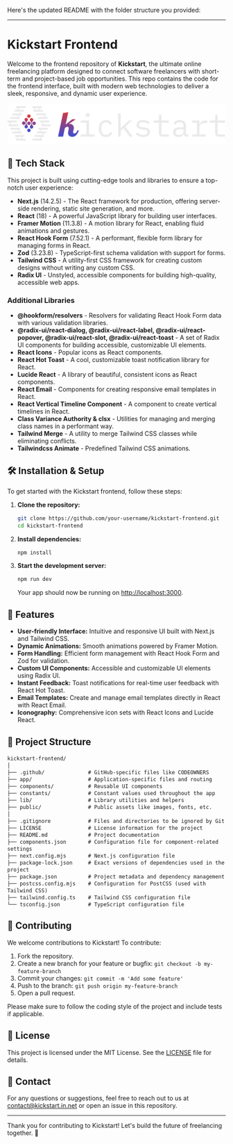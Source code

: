 Here's the updated README with the folder structure you provided:

---

# Kickstart Frontend

Welcome to the frontend repository of **Kickstart**, the ultimate online freelancing platform designed to connect software freelancers with short-term and project-based job opportunities. This repo contains the code for the frontend interface, built with modern web technologies to deliver a sleek, responsive, and dynamic user experience.

<p align="center">
  <img src="public/logo.svg" alt="Kickstart Logo" />
</p> <!-- Add your logo URL here -->

## 🚀 Tech Stack

This project is built using cutting-edge tools and libraries to ensure a top-notch user experience:

- **Next.js** (14.2.5) - The React framework for production, offering server-side rendering, static site generation, and more.
- **React** (18) - A powerful JavaScript library for building user interfaces.
- **Framer Motion** (11.3.8) - A motion library for React, enabling fluid animations and gestures.
- **React Hook Form** (7.52.1) - A performant, flexible form library for managing forms in React.
- **Zod** (3.23.8) - TypeScript-first schema validation with support for forms.
- **Tailwind CSS** - A utility-first CSS framework for creating custom designs without writing any custom CSS.
- **Radix UI** - Unstyled, accessible components for building high-quality, accessible web apps.

### Additional Libraries

- **@hookform/resolvers** - Resolvers for validating React Hook Form data with various validation libraries.
- **@radix-ui/react-dialog, @radix-ui/react-label, @radix-ui/react-popover, @radix-ui/react-slot, @radix-ui/react-toast** - A set of Radix UI components for building accessible, customizable UI elements.
- **React Icons** - Popular icons as React components.
- **React Hot Toast** - A cool, customizable toast notification library for React.
- **Lucide React** - A library of beautiful, consistent icons as React components.
- **React Email** - Components for creating responsive email templates in React.
- **React Vertical Timeline Component** - A component to create vertical timelines in React.
- **Class Variance Authority & clsx** - Utilities for managing and merging class names in a performant way.
- **Tailwind Merge** - A utility to merge Tailwind CSS classes while eliminating conflicts.
- **Tailwindcss Animate** - Predefined Tailwind CSS animations.

## 🛠️ Installation & Setup

To get started with the Kickstart frontend, follow these steps:

1. **Clone the repository:**
   ```bash
   git clone https://github.com/your-username/kickstart-frontend.git
   cd kickstart-frontend
   ```

2. **Install dependencies:**
   ```bash
   npm install
   ```

3. **Start the development server:**
   ```bash
   npm run dev
   ```
   Your app should now be running on [http://localhost:3000](http://localhost:3000).

## 🌟 Features

- **User-friendly Interface:** Intuitive and responsive UI built with Next.js and Tailwind CSS.
- **Dynamic Animations:** Smooth animations powered by Framer Motion.
- **Form Handling:** Efficient form management with React Hook Form and Zod for validation.
- **Custom UI Components:** Accessible and customizable UI elements using Radix UI.
- **Instant Feedback:** Toast notifications for real-time user feedback with React Hot Toast.
- **Email Templates:** Create and manage email templates directly in React with React Email.
- **Iconography:** Comprehensive icon sets with React Icons and Lucide React.

## 📄 Project Structure

```
kickstart-frontend/
│
├── .github/              # GitHub-specific files like CODEOWNERS
├── app/                  # Application-specific files and routing
├── components/           # Reusable UI components
├── constants/            # Constant values used throughout the app
├── lib/                  # Library utilities and helpers
├── public/               # Public assets like images, fonts, etc.
│
├── .gitignore            # Files and directories to be ignored by Git
├── LICENSE               # License information for the project
├── README.md             # Project documentation
├── components.json       # Configuration file for component-related settings
├── next.config.mjs       # Next.js configuration file
├── package-lock.json     # Exact versions of dependencies used in the project
├── package.json          # Project metadata and dependency management
├── postcss.config.mjs    # Configuration for PostCSS (used with Tailwind CSS)
├── tailwind.config.ts    # Tailwind CSS configuration file
└── tsconfig.json         # TypeScript configuration file
```

## 🤝 Contributing

We welcome contributions to Kickstart! To contribute:

1. Fork the repository.
2. Create a new branch for your feature or bugfix: `git checkout -b my-feature-branch`
3. Commit your changes: `git commit -m 'Add some feature'`
4. Push to the branch: `git push origin my-feature-branch`
5. Open a pull request.

Please make sure to follow the coding style of the project and include tests if applicable.

## 📜 License

This project is licensed under the MIT License. See the [LICENSE](LICENSE) file for details.

## 💬 Contact

For any questions or suggestions, feel free to reach out to us at [contact@kickstart.in.net](mailto:contact@kickstart.in.net) or open an issue in this repository.

---

Thank you for contributing to Kickstart! Let's build the future of freelancing together. 🚀
